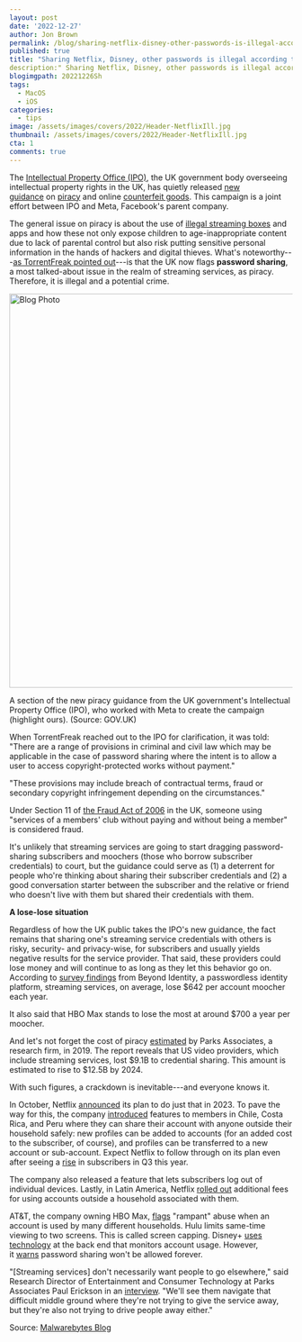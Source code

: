 ```yaml
---
layout: post
date: '2022-12-27'
author: Jon Brown
permalink: /blog/sharing-netflix-disney-other-passwords-is-illegal-according-to-new-guidance/
published: true
title: "Sharing Netflix, Disney, other passwords is illegal according to new guidance"
description:" Sharing Netflix, Disney, other passwords is illegal according to new guidance"
blogimgpath: 20221226Sh
tags:
  - MacOS
  - iOS
categories:
  - tips
image: /assets/images/covers/2022/Header-NetflixIll.jpg
thumbnail: /assets/images/covers/2022/Header-NetflixIll.jpg
cta: 1
comments: true
---
```

The [Intellectual Property Office
(IPO)](https://www.gov.uk/government/organisations/intellectual-property-office),
the UK government body overseeing intellectual property rights in the
UK, has quietly released [new
guidance](https://www.gov.uk/government/publications/meta-counterfeit-and-piracy-campaign) on [piracy](https://www.gov.uk/government/publications/meta-counterfeit-and-piracy-campaign/the-effect-of-piracy) and
online [counterfeit
goods](https://www.gov.uk/government/publications/meta-counterfeit-and-piracy-campaign/the-effect-of-counterfeit-goods).
This campaign is a joint effort between IPO and Meta, Facebook's parent
company.

The general issue on piracy is about the use of [illegal streaming
boxes](https://www.which.co.uk/reviews/tv-streamers/article/kodi-boxes-everything-you-need-to-know-aFF265I905eN) and
apps and how these not only expose children to age-inappropriate content
due to lack of parental control but also risk putting sensitive personal
information in the hands of hackers and digital thieves. What\'s
noteworthy---[as TorrentFreak pointed
out](https://torrentfreak.com/uk-govt-netflix-password-sharing-is-illegal-potentially-criminal-fraud-221219/)---is
that the UK now flags **password sharing**, a most talked-about issue in
the realm of streaming services, as piracy. Therefore, it is illegal and
a potential crime.

<img alt="Blog Photo" src="{{ site.site_cdn }}/assets/images/blog/2022/20221226Sh/image1.png" class="img-fluid rounded m-2" width="700" />

A section of the new piracy guidance from
the UK government's Intellectual Property Office (IPO), who worked with
Meta to create the campaign (highlight ours). (Source: GOV.UK)

When TorrentFreak reached out to the IPO for clarification, it was told:
\"There are a range of provisions in criminal and civil law which may be
applicable in the case of password sharing where the intent is to allow
a user to access copyright-protected works without payment.\"

\"These provisions may include breach of contractual terms, fraud or
secondary copyright infringement depending on the circumstances.\"

Under Section 11 of [the Fraud Act of
2006](https://www.cps.gov.uk/legal-guidance/fraud-act-2006) in the UK,
someone using \"services of a members\' club without paying and without
being a member\" is considered fraud.

It\'s unlikely that streaming services are going to start dragging
password-sharing subscribers and moochers (those who borrow subscriber
credentials) to court, but the guidance could serve as (1) a deterrent
for people who're thinking about sharing their subscriber credentials
and (2) a good conversation starter between the subscriber and the
relative or friend who doesn\'t live with them but shared their
credentials with them.

**A lose-lose situation**

Regardless of how the UK public takes the IPO's new guidance, the fact
remains that sharing one's streaming service credentials with others is
risky, security- and privacy-wise, for subscribers and usually yields
negative results for the service provider. That said, these providers
could lose money and will continue to as long as they let this behavior
go on. According to [survey
findings](https://www.beyondidentity.com/blog/moochers-accounts) from
Beyond Identity, a passwordless identity platform, streaming services,
on average, lose \$642 per account moocher each year. 

It also said that HBO Max stands to lose the most at around \$700 a year
per moocher.

And let's not forget the cost of
piracy [estimated](https://www.parksassociates.com/blog/article/pr-01152020#:~:text=This%20report%20complements%20a%202019,to%20piracy%20in%20North%20America.) by
Parks Associates, a research firm, in 2019. The report reveals that US
video providers, which include streaming services, lost \$9.1B to
credential sharing. This amount is estimated to rise to \$12.5B by 2024.

With such figures, a crackdown is inevitable---and everyone knows it.

In October,
Netflix [announced](https://www.theverge.com/2022/10/18/23411275/netflix-password-sharing-ad-supported-launch-crackdown-adds-subscribers) its
plan to do just that in 2023. To pave the way for this, the
company [introduced](https://about.netflix.com/en/news/paying-to-share-netflix-outside-your-household) features
to members in Chile, Costa Rica, and Peru where they can share their
account with anyone outside their household safely: new profiles can be
added to accounts (for an added cost to the subscriber, of course), and
profiles can be transferred to a new account or sub-account. Expect
Netflix to follow through on its plan even after seeing
a [rise](https://www.screendaily.com/news/netflix-reports-241m-global-subs-gain-in-q3-first-increase-of-2022/) in
subscribers in Q3 this year.

The company also released a feature that lets subscribers log out of
individual devices. Lastly, in Latin America, Netflix [rolled
out](https://nerdist.com/article/netflix-stopping-password-sharing-with-price-increases/) additional
fees for using accounts outside a household associated with them.

AT&T, the company owning HBO
Max, [flags](https://www.marketingbrew.com/stories/2022/05/03/a-crackdown-on-streaming-service-password-sharing-is-coming) \"rampant\"
abuse when an account is used by many different households. Hulu limits
same-time viewing to two screens. This is called screen capping.
Disney+ [uses
technology](https://www.cbr.com/disney-plus-password-sharing-bob-iger/) at
the back end that monitors account usage. However,
it [warns](https://www.narcity.com/disney-wont-allow-you-to-password-share-and-netflix-agrees) password
sharing won't be allowed forever.

\"\[Streaming services\] don't necessarily want people to go
elsewhere,\" said Research Director of Entertainment and Consumer
Technology at Parks Associates Paul Erickson in
an [interview](https://www.marketingbrew.com/stories/2022/05/03/a-crackdown-on-streaming-service-password-sharing-is-coming).
\"We\'ll see them navigate that difficult middle ground where they're
not trying to give the service away, but they're also not trying to
drive people away either.\"

Source: [Malwarebytes
Blog](https://www.malwarebytes.com/blog/news/2022/12/sharing-netflix-disney-passwords-is-illegal-according-to-new-guidance)

